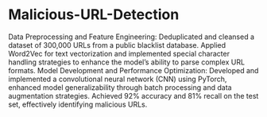 # Malicious-URL-Detection
Data Preprocessing and Feature Engineering: Deduplicated and cleansed a dataset of 300,000 URLs from a public blacklist database. Applied Word2Vec for text vectorization and implemented special character handling strategies to enhance the model’s ability to parse complex URL formats.
Model Development and Performance Optimization: Developed and implemented a convolutional neural network (CNN) using PyTorch, enhanced model generalizability through batch processing and data augmentation strategies. Achieved 92% accuracy and 81% recall on the test set, effectively identifying malicious URLs.
